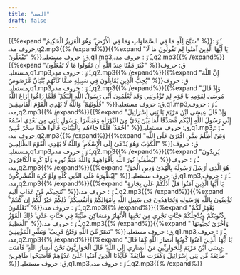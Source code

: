 ```yaml
---
title: "الصف"
draft: false
---
```

 {{%expand "سَبَّحَ لِلَّهِ مَا فِي السَّمَاوَاتِ وَمَا فِي الْأَرْضِ ۖ وَهُوَ الْعَزِيزُ الْحَكِيمُ" %}}ـُ و٘ :  حروف مدہ,q2.mp3{{% /expand%}}{{%expand "يَا أَيُّهَا الَّذِينَ آمَنُوا لِمَ تَقُولُونَ مَا لَا تَفْعَلُونَ" %}}ق: حروف مستعلیہ,q1.mp3,ـُ و٘ :  حروف مدہ,q2.mp3{{% /expand%}}{{%expand "كَبُرَ مَقْتًا عِندَ اللَّهِ أَن تَقُولُوا مَا لَا تَفْعَلُونَ" %}}ق: حروف مستعلیہ,q1.mp3,ـُ و٘ :  حروف مدہ,q2.mp3{{% /expand%}}{{%expand "إِنَّ اللَّهَ يُحِبُّ الَّذِينَ يُقَاتِلُونَ فِي سَبِيلِهِ صَفًّا كَأَنَّهُم بُنْيَانٌ مَّرْصُوصٌ" %}}ق: حروف مستعلیہ,q1.mp3,ـُ و٘ :  حروف مدہ,q2.mp3{{% /expand%}}{{%expand "وَإِذْ قَالَ مُوسَىٰ لِقَوْمِهِ يَا قَوْمِ لِمَ تُؤْذُونَنِي وَقَد تَّعْلَمُونَ أَنِّي رَسُولُ اللَّهِ إِلَيْكُمْ ۖ فَلَمَّا زَاغُوا أَزَاغَ اللَّهُ قُلُوبَهُمْ ۚ وَاللَّهُ لَا يَهْدِي الْقَوْمَ الْفَاسِقِينَ" %}}ق: حروف مستعلیہ,q1.mp3,ـُ و٘ :  حروف مدہ,q2.mp3{{% /expand%}}{{%expand "وَإِذْ قَالَ عِيسَى ابْنُ مَرْيَمَ يَا بَنِي إِسْرَائِيلَ إِنِّي رَسُولُ اللَّهِ إِلَيْكُم مُّصَدِّقًا لِّمَا بَيْنَ يَدَيَّ مِنَ التَّوْرَاةِ وَمُبَشِّرًا بِرَسُولٍ يَأْتِي مِن بَعْدِي اسْمُهُ أَحْمَدُ ۖ فَلَمَّا جَاءَهُم بِالْبَيِّنَاتِ قَالُوا هَـٰذَا سِحْرٌ مُّبِينٌ" %}}ق: حروف مستعلیہ,q1.mp3,ـُ و٘ :  حروف مدہ,q2.mp3{{% /expand%}}{{%expand "وَمَنْ أَظْلَمُ مِمَّنِ افْتَرَىٰ عَلَى اللَّهِ الْكَذِبَ وَهُوَ يُدْعَىٰ إِلَى الْإِسْلَامِ ۚ وَاللَّهُ لَا يَهْدِي الْقَوْمَ الظَّالِمِينَ" %}}ق: حروف مستعلیہ,q1.mp3,ـُ و٘ :  حروف مدہ,q2.mp3{{% /expand%}}{{%expand "يُرِيدُونَ لِيُطْفِئُوا نُورَ اللَّهِ بِأَفْوَاهِهِمْ وَاللَّهُ مُتِمُّ نُورِهِ وَلَوْ كَرِهَ الْكَافِرُونَ" %}}ـُ و٘ :  حروف مدہ,q2.mp3{{% /expand%}}{{%expand "هُوَ الَّذِي أَرْسَلَ رَسُولَهُ بِالْهُدَىٰ وَدِينِ الْحَقِّ لِيُظْهِرَهُ عَلَى الدِّينِ كُلِّهِ وَلَوْ كَرِهَ الْمُشْرِكُونَ" %}}ق: حروف مستعلیہ,q1.mp3,ـُ و٘ :  حروف مدہ,q2.mp3{{% /expand%}}{{%expand "يَا أَيُّهَا الَّذِينَ آمَنُوا هَلْ أَدُلُّكُمْ عَلَىٰ تِجَارَةٍ تُنجِيكُم مِّنْ عَذَابٍ أَلِيمٍ" %}}ـُ و٘ :  حروف مدہ,q2.mp3{{% /expand%}}{{%expand "تُؤْمِنُونَ بِاللَّهِ وَرَسُولِهِ وَتُجَاهِدُونَ فِي سَبِيلِ اللَّهِ بِأَمْوَالِكُمْ وَأَنفُسِكُمْ ۚ ذَٰلِكُمْ خَيْرٌ لَّكُمْ إِن كُنتُمْ تَعْلَمُونَ" %}}ـُ و٘ :  حروف مدہ,q2.mp3{{% /expand%}}{{%expand "يَغْفِرْ لَكُمْ ذُنُوبَكُمْ وَيُدْخِلْكُمْ جَنَّاتٍ تَجْرِي مِن تَحْتِهَا الْأَنْهَارُ وَمَسَاكِنَ طَيِّبَةً فِي جَنَّاتِ عَدْنٍ ۚ ذَٰلِكَ الْفَوْزُ الْعَظِيمُ" %}}ـُ و٘ :  حروف مدہ,q2.mp3{{% /expand%}}{{%expand "وَأُخْرَىٰ تُحِبُّونَهَا ۖ نَصْرٌ مِّنَ اللَّهِ وَفَتْحٌ قَرِيبٌ ۗ وَبَشِّرِ الْمُؤْمِنِينَ" %}}ق: حروف مستعلیہ,q1.mp3,ـُ و٘ :  حروف مدہ,q2.mp3{{% /expand%}}{{%expand "يَا أَيُّهَا الَّذِينَ آمَنُوا كُونُوا أَنصَارَ اللَّهِ كَمَا قَالَ عِيسَى ابْنُ مَرْيَمَ لِلْحَوَارِيِّينَ مَنْ أَنصَارِي إِلَى اللَّهِ ۖ قَالَ الْحَوَارِيُّونَ نَحْنُ أَنصَارُ اللَّهِ ۖ فَآمَنَت طَّائِفَةٌ مِّن بَنِي إِسْرَائِيلَ وَكَفَرَت طَّائِفَةٌ ۖ فَأَيَّدْنَا الَّذِينَ آمَنُوا عَلَىٰ عَدُوِّهِمْ فَأَصْبَحُوا ظَاهِرِينَ" %}}ق: حروف مستعلیہ,q1.mp3,ـُ و٘ :  حروف مدہ,q2.mp3{{% /expand%}}